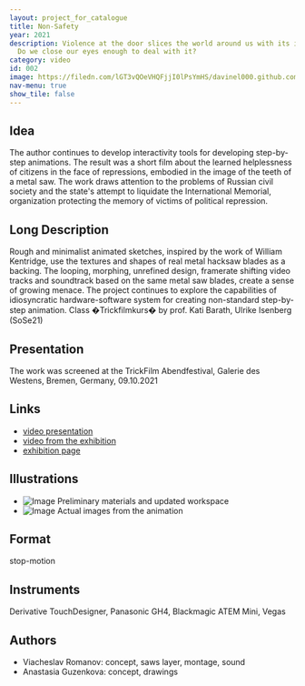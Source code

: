 ```yaml
---
layout: project_for_catalogue
title: Non-Safety
year: 2021
description: Violence at the door slices the world around us with its iron teeth.
  Do we close our eyes enough to deal with it?
category: video
id: 002
image: https://filedn.com/lGT3vQOeVHQFjjI0lPsYmHS/davinel000.github.com/image49.png
nav-menu: true
show_tile: false
---
```

## Idea

The author continues to develop interactivity tools for developing step-by-step animations. The result was a short film about the learned helplessness of citizens in the face of repressions, embodied in the image of the teeth of a metal saw. The work draws attention to the problems of Russian civil society and the state's attempt to liquidate the International Memorial, organization protecting the memory of victims of political repression.

## Long Description

Rough and minimalist animated sketches, inspired by the work of William Kentridge, use the textures and shapes of real metal hacksaw blades as a backing. The looping, morphing, unrefined design, framerate shifting video tracks and soundtrack based on the same metal saw blades, create a sense of growing menace. The project continues to explore the capabilities of idiosyncratic hardware-software system for creating non-standard step-by-step animation. Class �Trickfilmkurs� by prof. Kati Barath, Ulrike Isenberg (SoSe21)

## Presentation

The work was screened at the TrickFilm Abendfestival, Galerie des Westens, Bremen, Germany, 09.10.2021

## Links

- [video presentation](https://youtu.be/dtdSBjwnP1Q)
- [video from the exhibition](https://youtu.be/1qbdijwvhPE)
- [exhibition page](https://www.gadewe.de/archiv-1/)

## Illustrations

- ![Image]('url') Preliminary materials and updated workspace
- ![Image]('url') Actual images from the animation

## Format

stop-motion

## Instruments

Derivative TouchDesigner, Panasonic GH4, Blackmagic ATEM Mini, Vegas

## Authors

- Viacheslav Romanov: concept, saws layer, montage, sound
- Anastasia Guzenkova: concept, drawings
